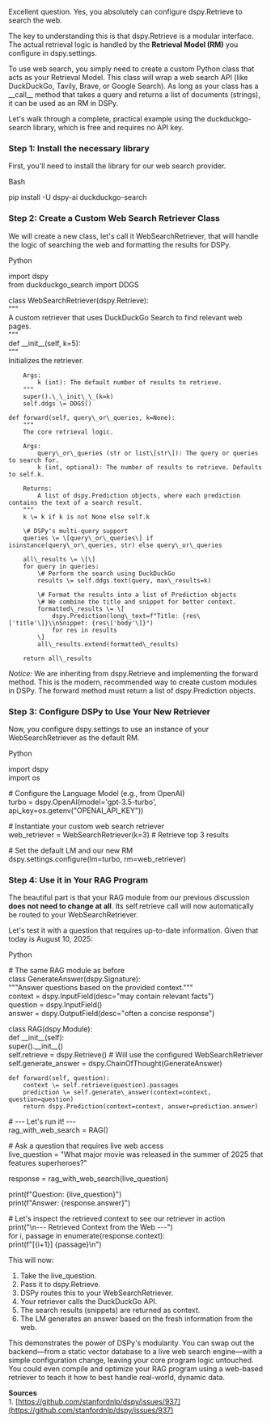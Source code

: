 Excellent question. Yes, you absolutely can configure dspy.Retrieve to search the web.

The key to understanding this is that dspy.Retrieve is a modular interface. The actual retrieval logic is handled by the **Retrieval Model (RM)** you configure in dspy.settings.

To use web search, you simply need to create a custom Python class that acts as your Retrieval Model. This class will wrap a web search API (like DuckDuckGo, Tavily, Brave, or Google Search). As long as your class has a \_\_call\_\_ method that takes a query and returns a list of documents (strings), it can be used as an RM in DSPy.

Let's walk through a complete, practical example using the duckduckgo-search library, which is free and requires no API key.

### **Step 1: Install the necessary library**

First, you'll need to install the library for our web search provider.

Bash

pip install \-U dspy-ai duckduckgo-search

### **Step 2: Create a Custom Web Search Retriever Class**

We will create a new class, let's call it WebSearchRetriever, that will handle the logic of searching the web and formatting the results for DSPy.

Python

import dspy  
from duckduckgo\_search import DDGS

class WebSearchRetriever(dspy.Retrieve):  
    """  
    A custom retriever that uses DuckDuckGo Search to find relevant web pages.  
    """  
    def \_\_init\_\_(self, k=5):  
        """  
        Initializes the retriever.  
          
        Args:  
            k (int): The default number of results to retrieve.  
        """  
        super().\_\_init\_\_(k=k)  
        self.ddgs \= DDGS()

    def forward(self, query\_or\_queries, k=None):  
        """  
        The core retrieval logic.  
          
        Args:  
            query\_or\_queries (str or list\[str\]): The query or queries to search for.  
            k (int, optional): The number of results to retrieve. Defaults to self.k.  
          
        Returns:  
            A list of dspy.Prediction objects, where each prediction contains the text of a search result.  
        """  
        k \= k if k is not None else self.k  
          
        \# DSPy's multi-query support  
        queries \= \[query\_or\_queries\] if isinstance(query\_or\_queries, str) else query\_or\_queries  
          
        all\_results \= \[\]  
        for query in queries:  
            \# Perform the search using DuckDuckGo  
            results \= self.ddgs.text(query, max\_results=k)  
              
            \# Format the results into a list of Prediction objects  
            \# We combine the title and snippet for better context.  
            formatted\_results \= \[  
                dspy.Prediction(long\_text=f"Title: {res\['title'\]}\\nSnippet: {res\['body'\]}")   
                for res in results  
            \]  
            all\_results.extend(formatted\_results)  
              
        return all\_results

*Notice:* We are inheriting from dspy.Retrieve and implementing the forward method. This is the modern, recommended way to create custom modules in DSPy. The forward method must return a list of dspy.Prediction objects.

### **Step 3: Configure DSPy to Use Your New Retriever**

Now, you configure dspy.settings to use an instance of your WebSearchRetriever as the default RM.

Python

import dspy  
import os

\# Configure the Language Model (e.g., from OpenAI)  
turbo \= dspy.OpenAI(model='gpt-3.5-turbo', api\_key=os.getenv("OPENAI\_API\_KEY"))

\# Instantiate your custom web search retriever  
web\_retriever \= WebSearchRetriever(k=3) \# Retrieve top 3 results

\# Set the default LM and our new RM  
dspy.settings.configure(lm=turbo, rm=web\_retriever)

### **Step 4: Use it in Your RAG Program**

The beautiful part is that your RAG module from our previous discussion **does not need to change at all**. Its self.retrieve call will now automatically be routed to your WebSearchRetriever.

Let's test it with a question that requires up-to-date information. Given that today is August 10, 2025:

Python

\# The same RAG module as before  
class GenerateAnswer(dspy.Signature):  
    """Answer questions based on the provided context."""  
    context \= dspy.InputField(desc="may contain relevant facts")  
    question \= dspy.InputField()  
    answer \= dspy.OutputField(desc="often a concise response")

class RAG(dspy.Module):  
    def \_\_init\_\_(self):  
        super().\_\_init\_\_()  
        self.retrieve \= dspy.Retrieve() \# Will use the configured WebSearchRetriever  
        self.generate\_answer \= dspy.ChainOfThought(GenerateAnswer)

    def forward(self, question):  
        context \= self.retrieve(question).passages  
        prediction \= self.generate\_answer(context=context, question=question)  
        return dspy.Prediction(context=context, answer=prediction.answer)

\# \--- Let's run it\! \---  
rag\_with\_web\_search \= RAG()

\# Ask a question that requires live web access  
live\_question \= "What major movie was released in the summer of 2025 that features superheroes?"

response \= rag\_with\_web\_search(live\_question)

print(f"Question: {live\_question}")  
print(f"Answer: {response.answer}")

\# Let's inspect the retrieved context to see our retriever in action  
print("\\n--- Retrieved Context from the Web \---")  
for i, passage in enumerate(response.context):  
    print(f"\[{i+1}\] {passage}\\n")

This will now:

1. Take the live\_question.  
2. Pass it to dspy.Retrieve.  
3. DSPy routes this to your WebSearchRetriever.  
4. Your retriever calls the DuckDuckGo API.  
5. The search results (snippets) are returned as context.  
6. The LM generates an answer based on the fresh information from the web.

This demonstrates the power of DSPy's modularity. You can swap out the backend—from a static vector database to a live web search engine—with a simple configuration change, leaving your core program logic untouched. You could even compile and optimize your RAG program using a web-based retriever to teach it how to best handle real-world, dynamic data.

**Sources**  
1\. [https://github.com/stanfordnlp/dspy/issues/937](https://github.com/stanfordnlp/dspy/issues/937)